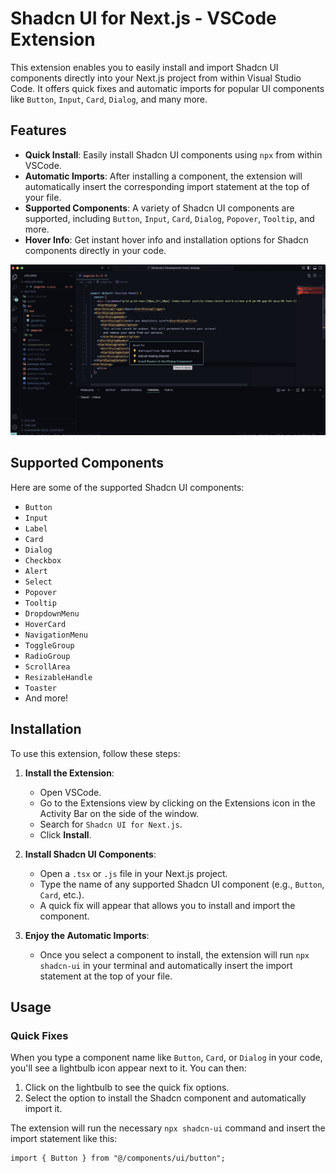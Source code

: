 # Shadcn UI for Next.js - VSCode Extension

This extension enables you to easily install and import Shadcn UI components directly into your Next.js project from within Visual Studio Code. It offers quick fixes and automatic imports for popular UI components like `Button`, `Input`, `Card`, `Dialog`, and many more.

## Features

- **Quick Install**: Easily install Shadcn UI components using `npx` from within VSCode.
- **Automatic Imports**: After installing a component, the extension will automatically insert the corresponding import statement at the top of your file.
- **Supported Components**: A variety of Shadcn UI components are supported, including `Button`, `Input`, `Card`, `Dialog`, `Popover`, `Tooltip`, and more.
- **Hover Info**: Get instant hover info and installation options for Shadcn components directly in your code.

![Screenshot](https://raw.githubusercontent.com/Evening-Elephant/shadcn-nextjs/main/images/shadcn-nextjs.gif)

## Supported Components

Here are some of the supported Shadcn UI components:

- `Button`
- `Input`
- `Label`
- `Card`
- `Dialog`
- `Checkbox`
- `Alert`
- `Select`
- `Popover`
- `Tooltip`
- `DropdownMenu`
- `HoverCard`
- `NavigationMenu`
- `ToggleGroup`
- `RadioGroup`
- `ScrollArea`
- `ResizableHandle`
- `Toaster`
- And more!

## Installation

To use this extension, follow these steps:

1. **Install the Extension**:
   - Open VSCode.
   - Go to the Extensions view by clicking on the Extensions icon in the Activity Bar on the side of the window.
   - Search for `Shadcn UI for Next.js`.
   - Click **Install**.

2. **Install Shadcn UI Components**:
   - Open a `.tsx` or `.js` file in your Next.js project.
   - Type the name of any supported Shadcn UI component (e.g., `Button`, `Card`, etc.).
   - A quick fix will appear that allows you to install and import the component.

3. **Enjoy the Automatic Imports**:
   - Once you select a component to install, the extension will run `npx shadcn-ui` in your terminal and automatically insert the import statement at the top of your file.

## Usage

### Quick Fixes

When you type a component name like `Button`, `Card`, or `Dialog` in your code, you'll see a lightbulb icon appear next to it. You can then:

1. Click on the lightbulb to see the quick fix options.
2. Select the option to install the Shadcn component and automatically import it.

The extension will run the necessary `npx shadcn-ui` command and insert the import statement like this:

```tsx
import { Button } from "@/components/ui/button";
